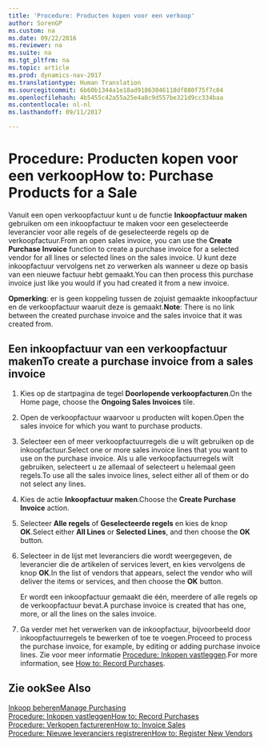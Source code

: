 ```yaml
---
title: 'Procedure: Producten kopen voor een verkoop'
author: SorenGP
ms.custom: na
ms.date: 09/22/2016
ms.reviewer: na
ms.suite: na
ms.tgt_pltfrm: na
ms.topic: article
ms.prod: dynamics-nav-2017
ms.translationtype: Human Translation
ms.sourcegitcommit: 6b60b1344a1e18ad91863046110df880f75f7c04
ms.openlocfilehash: 4b5455c42a55a25e4a8c9d557be321d9cc334baa
ms.contentlocale: nl-nl
ms.lasthandoff: 09/11/2017

---
```


# <a name="how-to-purchase-products-for-a-sale"></a><span data-ttu-id="4ead1-102">Procedure: Producten kopen voor een verkoop</span><span class="sxs-lookup"><span data-stu-id="4ead1-102">How to: Purchase Products for a Sale</span></span>
<span data-ttu-id="4ead1-103">Vanuit een open verkoopfactuur kunt u de functie **Inkoopfactuur maken** gebruiken om een inkoopfactuur te maken voor een geselecteerde leverancier voor alle regels of de geselecteerde regels op de verkoopfactuur.</span><span class="sxs-lookup"><span data-stu-id="4ead1-103">From an open sales invoice, you can use the **Create Purchase Invoice** function to create a purchase invoice for a selected vendor for all lines or selected lines on the sales invoice.</span></span> <span data-ttu-id="4ead1-104">U kunt deze inkoopfactuur vervolgens net zo verwerken als wanneer u deze op basis van een nieuwe factuur hebt gemaakt.</span><span class="sxs-lookup"><span data-stu-id="4ead1-104">You can then process this purchase invoice just like you would if you had created it from a new invoice.</span></span>

<span data-ttu-id="4ead1-105">**Opmerking**: er is geen koppeling tussen de zojuist gemaakte inkoopfactuur en de verkoopfactuur waaruit deze is gemaakt.</span><span class="sxs-lookup"><span data-stu-id="4ead1-105">**Note**: There is no link between the created purchase invoice and the sales invoice that it was created from.</span></span>

## <a name="to-create-a-purchase-invoice-from-a-sales-invoice"></a><span data-ttu-id="4ead1-106">Een inkoopfactuur van een verkoopfactuur maken</span><span class="sxs-lookup"><span data-stu-id="4ead1-106">To create a purchase invoice from a sales invoice</span></span>
1. <span data-ttu-id="4ead1-107">Kies op de startpagina de tegel **Doorlopende verkoopfacturen**.</span><span class="sxs-lookup"><span data-stu-id="4ead1-107">On the Home page, choose the **Ongoing Sales Invoices** tile.</span></span>
2. <span data-ttu-id="4ead1-108">Open de verkoopfactuur waarvoor u producten wilt kopen.</span><span class="sxs-lookup"><span data-stu-id="4ead1-108">Open the sales invoice for which you want to purchase products.</span></span>
3. <span data-ttu-id="4ead1-109">Selecteer een of meer verkoopfactuurregels die u wilt gebruiken op de inkoopfactuur.</span><span class="sxs-lookup"><span data-stu-id="4ead1-109">Select one or more sales invoice lines that you want to use on the purchase invoice.</span></span> <span data-ttu-id="4ead1-110">Als u alle verkoopfactuurregels wilt gebruiken, selecteert u ze allemaal of selecteert u helemaal geen regels.</span><span class="sxs-lookup"><span data-stu-id="4ead1-110">To use all the sales invoice lines, select either all of them or do not select any lines.</span></span>
4. <span data-ttu-id="4ead1-111">Kies de actie **Inkoopfactuur maken**.</span><span class="sxs-lookup"><span data-stu-id="4ead1-111">Choose the **Create Purchase Invoice** action.</span></span>
5. <span data-ttu-id="4ead1-112">Selecteer **Alle regels** of **Geselecteerde regels** en kies de knop **OK**.</span><span class="sxs-lookup"><span data-stu-id="4ead1-112">Select either **All Lines** or **Selected Lines**, and then choose the **OK** button.</span></span>  
6. <span data-ttu-id="4ead1-113">Selecteer in de lijst met leveranciers die wordt weergegeven, de leverancier die de artikelen of services levert, en kies vervolgens de knop **OK**.</span><span class="sxs-lookup"><span data-stu-id="4ead1-113">In the list of vendors that appears, select the vendor who will deliver the items or services, and then choose the **OK** button.</span></span>

    <span data-ttu-id="4ead1-114">Er wordt een inkoopfactuur gemaakt die één, meerdere of alle regels op de verkoopfactuur bevat.</span><span class="sxs-lookup"><span data-stu-id="4ead1-114">A purchase invoice is created that has one, more, or all the lines on the sales invoice.</span></span>
7. <span data-ttu-id="4ead1-115">Ga verder met het verwerken van de inkoopfactuur, bijvoorbeeld door inkoopfactuurregels te bewerken of toe te voegen.</span><span class="sxs-lookup"><span data-stu-id="4ead1-115">Proceed to process the purchase invoice, for example, by editing or adding purchase invoice lines.</span></span> <span data-ttu-id="4ead1-116">Zie voor meer informatie [Procedure: Inkopen vastleggen](purchasing-how-record-purchases.md).</span><span class="sxs-lookup"><span data-stu-id="4ead1-116">For more information, see [How to: Record Purchases](purchasing-how-record-purchases.md).</span></span>

## <a name="see-also"></a><span data-ttu-id="4ead1-117">Zie ook</span><span class="sxs-lookup"><span data-stu-id="4ead1-117">See Also</span></span>
[<span data-ttu-id="4ead1-118">Inkoop beheren</span><span class="sxs-lookup"><span data-stu-id="4ead1-118">Manage Purchasing</span></span>](purchasing-manage-purchasing.md)  
[<span data-ttu-id="4ead1-119">Procedure: Inkopen vastleggen</span><span class="sxs-lookup"><span data-stu-id="4ead1-119">How to: Record Purchases</span></span>](purchasing-how-record-purchases.md)  
[<span data-ttu-id="4ead1-120">Procedure: Verkopen factureren</span><span class="sxs-lookup"><span data-stu-id="4ead1-120">How to: Invoice Sales</span></span>](sales-how-invoice-sales.md)  
[<span data-ttu-id="4ead1-121">Procedure: Nieuwe leveranciers registreren</span><span class="sxs-lookup"><span data-stu-id="4ead1-121">How to: Register New Vendors</span></span>](purchasing-how-register-new-vendors.md)

